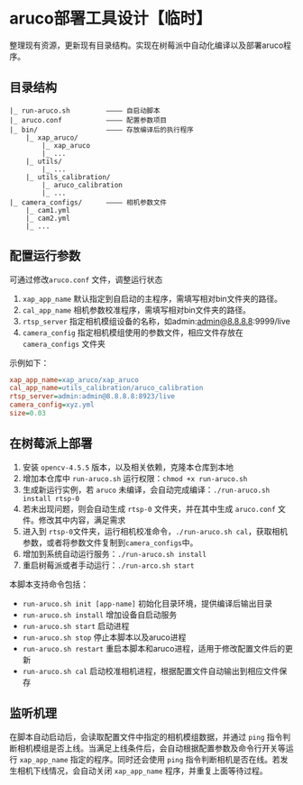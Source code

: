 # aruco部署工具设计【临时】

整理现有资源，更新现有目录结构。实现在树莓派中自动化编译以及部署aruco程序。

## 目录结构
```
|_ run-aruco.sh         ———— 自启动脚本
|_ aruco.conf           ———— 配置参数项目
|_ bin/                 ———— 存放编译后的执行程序       
    |_ xap_aruco/
        |_ xap_aruco
        |_ ...
    |_ utils/
        |_ ...
    |_ utils_calibration/
        |_ aruco_calibration
        |_ ...
|_ camera_configs/      ———— 相机参数文件
    |_ cam1.yml
    |_ cam2.yml
    |_ ...

```
## 配置运行参数

可通过修改`aruco.conf` 文件，调整运行状态
1. `xap_app_name` 默认指定到自启动的主程序，需填写相对bin文件夹的路径。
1. `cal_app_name` 相机参数校准程序，需填写相对bin文件夹的路径。
2. `rtsp_server` 指定相机模组设备的名称，如admin:admin@8.8.8.8:9999/live 
3. `camera_config` 指定相机模组使用的参数文件，相应文件存放在 `camera_configs` 文件夹

示例如下：

```ini
xap_app_name=xap_aruco/xap_aruco
cal_app_name=utils_calibration/aruco_calibration
rtsp_server=admin:admin@8.8.8.8:8923/live
camera_config=xyz.yml
size=0.03
```

## 在树莓派上部署

1. 安装 `opencv-4.5.5` 版本，以及相关依赖，克隆本仓库到本地
2. 增加本仓库中 `run-aruco.sh` 运行权限：`chmod +x run-aruco.sh`
3. 生成新运行实例，若 `aruco` 未编译，会自动完成编译：`./run-aruco.sh install rtsp-0`
4. 若未出现问题，则会自动生成 `rtsp-0` 文件夹，并在其中生成 `aruco.conf` 文件。修改其中内容，满足需求
5. 进入到 `rtsp-0`文件夹，运行相机校准命令，`./run-aruco.sh cal`，获取相机参数，或者将参数文件复制到`camera_configs`中。
6. 增加到系统自动运行服务：`./run-aruco.sh install`
7. 重启树莓派或者手动运行：`./run-arco.sh start`

本脚本支持命令包括：
- `run-aruco.sh init [app-name]` 初始化目录环境，提供编译后输出目录
- `run-aruco.sh install` 增加设备自启动服务
- `run-aruco.sh start` 启动进程
- `run-aruco.sh stop`  停止本脚本以及aruco进程
- `run-aruco.sh restart`  重启本脚本和aruco进程，适用于修改配置文件后的更新
- `run-aruco.sh cal`    启动校准相机进程，根据配置文件自动输出到相应文件保存


## 监听机理

在脚本自动启动后，会读取配置文件中指定的相机模组数据，并通过 `ping` 指令判断相机模组是否上线。当满足上线条件后，会自动根据配置参数及命令行开关等运行 `xap_app_name` 指定的程序。同时还会使用 `ping` 指令判断相机是否在线。若发生相机下线情况，会自动关闭 `xap_app_name` 程序，并重复上面等待过程。
